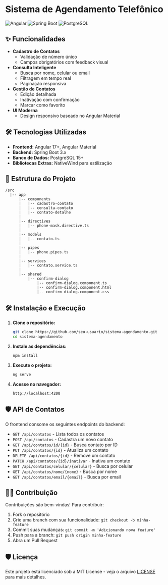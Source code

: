 # Sistema de Agendamento Telefônico

![Angular](https://img.shields.io/badge/Angular-17+-DD0031?logo=angular)
![Spring Boot](https://img.shields.io/badge/Spring_Boot-3.x-6DB33F?logo=spring)
![PostgreSQL](https://img.shields.io/badge/PostgreSQL-15+-4169E1?logo=postgresql)

## ✨ Funcionalidades

- **Cadastro de Contatos**
  - Validação de número único
  - Campos obrigatórios com feedback visual
- **Consulta Inteligente**
  - Busca por nome, celular ou email
  - Filtragem em tempo real
  - Paginação responsiva
- **Gestão de Contatos**
  - Edição detalhada
  - Inativação com confirmação
  - Marcar como favorito
- **UI Moderna**
  - Design responsivo baseado no Angular Material

## 🛠 Tecnologias Utilizadas

- **Frontend:** Angular 17+, Angular Material
- **Backend:** Spring Boot 3.x
- **Banco de Dados:** PostgreSQL 15+
- **Bibliotecas Extras:** NativeWind para estilização

## 👤 Estrutura do Projeto

```
/src
  |-- app
      |-- components
      |   |-- cadastro-contato
      |   |-- consulta-contato
      |   |-- contato-detalhe
      |
      |-- directives
      |   |-- phone-mask.directive.ts
      |
      |-- models
      |   |-- contato.ts
      |
      |-- pipes
      |   |-- phone.pipes.ts
      |
      |-- services
      |   |-- contato.service.ts
      |
      |-- shared
          |-- confirm-dialog
              |-- confirm-dialog.component.ts
              |-- confirm-dialog.component.html
              |-- confirm-dialog.component.css
```

## 🛠️ Instalação e Execução

1. **Clone o repositório:**

   ```sh
   git clone https://github.com/seu-usuario/sistema-agendamento.git
   cd sistema-agendamento
   ```

2. **Instale as dependências:**

   ```sh
   npm install
   ```

3. **Execute o projeto:**

   ```sh
   ng serve
   ```

4. **Acesse no navegador:**

   ```
   http://localhost:4200
   ```

## 🛡️ API de Contatos

O frontend consome os seguintes endpoints do backend:

- `GET /api/contatos` - Lista todos os contatos
- `POST /api/contatos` - Cadastra um novo contato
- `GET /api/contatos/id/{id}` - Busca contato por ID
- `PUT /api/contatos/{id}` - Atualiza um contato
- `DELETE /api/contatos/{id}` - Remove um contato
- `PATCH /api/contatos/{id}/inativar` - Inativa um contato
- `GET /api/contatos/celular/{celular}` - Busca por celular
- `GET /api/contatos/nome/{nome}` - Busca por nome
- `GET /api/contatos/email/{email}` - Busca por email

## 👨‍💻 Contribuição

Contribuições são bem-vindas! Para contribuir:

1. Fork o repositório
2. Crie uma branch com sua funcionalidade: `git checkout -b minha-feature`
3. Commit suas mudanças: `git commit -m 'Adicionando nova feature'`
4. Push para a branch: `git push origin minha-feature`
5. Abra um Pull Request

## 🛡️ Licença

Este projeto está licenciado sob a MIT License - veja o arquivo [LICENSE](LICENSE) para mais detalhes.
